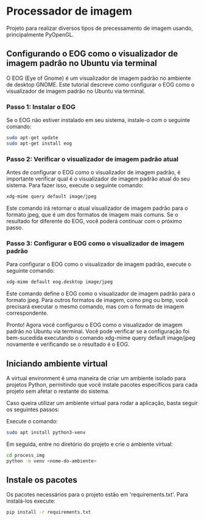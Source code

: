 # Processador de imagem

Projeto para realizar diversos tipos de precessamento de imagem usando, principalmente PyOpenGL.

## Configurando o EOG como o visualizador de imagem padrão no Ubuntu via terminal

O EOG (Eye of Gnome) é um visualizador de imagem padrão no ambiente de desktop GNOME. Este tutorial descreve como configurar o EOG como o visualizador de imagem padrão no Ubuntu via terminal.

### Passo 1: Instalar o EOG ##

Se o EOG não estiver instalado em seu sistema, instale-o com o seguinte comando:

``` sh
sudo apt-get update
sudo apt-get install eog
```
### Passo 2: Verificar o visualizador de imagem padrão atual

Antes de configurar o EOG como o visualizador de imagem padrão, é importante verificar qual é o visualizador de imagem padrão atual do seu sistema. Para fazer isso, execute o seguinte comando:

```sh
xdg-mime query default image/jpeg
```

Este comando irá retornar o atual visualizador de imagem padrão para o formato jpeg, que é um dos formatos de imagem mais comuns. Se o resultado for diferente do EOG, você poderá continuar com o próximo passo.

### Passo 3: Configurar o EOG como o visualizador de imagem padrão

Para configurar o EOG como o visualizador de imagem padrão, execute o seguinte comando:

```sh
xdg-mime default eog.desktop image/jpeg
```

Este comando define o EOG como o visualizador de imagem padrão para o formato jpeg. Para outros formatos de imagem, como png ou bmp, você precisará executar o mesmo comando, mas com o formato de imagem correspondente.

Pronto! Agora você configurou o EOG como o visualizador de imagem padrão no Ubuntu via terminal. Você pode verificar se a configuração foi bem-sucedida executando o comando xdg-mime query default image/jpeg novamente e verificando se o resultado é o EOG.

## Iniciando ambiente virtual

A virtual environment é uma maneira de criar um ambiente isolado para projetos Python, permitindo que você instale pacotes específicos para cada projeto sem afetar o restante do sistema.

Caso queira utilizar um ambiente virtual para rodar a aplicação, basta seguir os seguintes passos:

Execute o comando:

```sh
sudo apt install python3-venv
```

Em seguida, entre no diretório do projeto e crie o ambiente virtual:

```sh
cd process_img
python -m venv <nome-do-ambiente>
```

## Instale os pacotes

Os pacotes necessários para o projeto estão em 'requirements.txt'. Para instalá-los execute:

```sh
pip install -r requirements.txt
```
